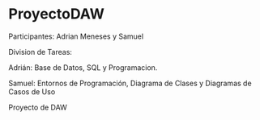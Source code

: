 # ProyectoDAW

Participantes: Adrian Meneses y Samuel

Division de Tareas:

Adrián: Base de Datos, SQL y Programacion.

Samuel: Entornos de Programación, Diagrama de Clases y Diagramas de Casos de Uso

Proyecto de DAW 
